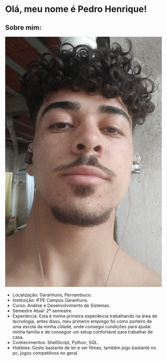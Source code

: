 # Olá, meu nome é Pedro Henrique!

## Sobre mim:
![minha foto](minha_imagem.jpeg)

* Localização: Garanhuns, Pernambuco.
* Instituição: IFPE Campus Garanhuns.
* Curso: Análise e Desenvolvimento de Sistemas.
* Semestre Atual: 2º semestre.
* Experiência: Esta é minha primeira experiência trabalhando na área de tecnologia, antes disso, meu primeiro emprego foi como porteiro de uma escola da minha cidade, onde consegui condições para ajudar minha familia e de conseguir um setup confortável para trabalhar de casa.
* Conhecimentos: ShellScript, Python, SQL. 
* Hobbies: Gosto bastante de ler e ver filmes, também jogo bastante no pc, jogos competitivos no geral.


